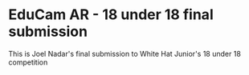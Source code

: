 # EduCam AR - 18 under 18 final submission 

This is Joel Nadar's final submission to White Hat Junior's 18 under 18 competition
